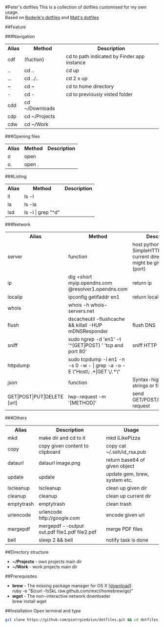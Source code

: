 #Peter's dotfiles
This is a collection of dotfiles customised for my own usage.<br>
Based on [Roderik's dotfiles](https://github.com/roderik/dotfiles) and [Matt's dotfiles](https://github.com/mattbanks/dotfiles)

##Feature

###Navigation
<table width="100%">
  <tr>
    <th>Alias</th><th>Method</th><th>Description</th>
  </tr>
  	<tr>
		<td> cdf</td><td>(fuction)</td><td> cd to path indicated by Finder.app instance</td>
	 </tr><tr>
		<td> ..</td><td>cd ..</td><td> cd up</td>
	 </tr><tr>
		<td> ...</td><td>cd ../..</td><td> cd 2 x up</td>
	 </tr><tr>
		<td> ~</td><td>cd ~</td><td> cd to home directory</td>
	 </tr><tr>
		<td> -</td><td>cd -</td><td> cd to previously visted folder</td>
	 </tr><tr>
		<td> cdd</td><td>cd ~/Downloads</td><td> </td>
	 </tr><tr>
		<td> cdp</td><td>cd ~/Projects</td><td> </td>
	 </tr><tr>
		<td> cdw</td><td>cd ~/Work</td><td> </td>
	 </tr>
</table>
###Opening files
<table width="100%">
  <tr>
   <th>Alias</th><th>Method</th><th>Description</th>
  </tr>
	 <tr>
		<td> o</td><td>open</td><td> </td>
	 </tr><tr>
		<td> o.</td><td>open .</td><td> </td>
	 </tr>
</table>
###Listing
<table width="100%">
  <tr>
    <th>Alias</th><th>Method</th><th>Description</th>
  </tr>
	 <tr>
		<td> ll</td><td>ls -l</td><td> </td>
	 </tr><tr>
		<td> la</td><td>ls -la</td><td> </td>
	 </tr><tr>
		<td> lsd</td><td>ls -l | grep "^d"</td><td> </td>
	 </tr>
</table>
###Network
<table width="100%">
  <tr>
   <th>Alias</th><th>Method</th><th>Description</th>
  </tr>
	<tr>
		<td> server</td><td>function</td><td>host python SimpleHTTPServer in current directory. Port might be given as parm (port)</td>
	 </tr><tr>
		<td> ip</td><td>dig +short myip.opendns.com @resolver1.opendns.com</td><td>return ip </td>
	 </tr><tr>
		<td> localip</td><td>ipconfig getifaddr en1</td><td> return local ip</td>
	 </tr><tr>
		<td> whois</td><td>whois -h whois-servers.net</td><td> </td>
	 </tr><tr>
		<td> flush</td><td>dscacheutil -flushcache && killall -HUP mDNSResponder</td><td>flush DNS </td>
	 </tr><tr>
		<td> sniff</td><td>sudo ngrep -d 'en1' -t '^(GET|POST) ' 'tcp and port 80'</td><td>sniff HTTP </td>
	 </tr><tr>
		<td> httpdump</td><td>sudo tcpdump -i en1 -n -s 0 -w - | grep -a -o -E \"Host\: .*|GET \/.*\"</td><td> </td>
	 </tr>
	 <tr>
		<td> json</td><td>function</td><td>Syntax-highlight JSON strings or files</td>
	 </tr><tr>
		<td> GET|POST|PUT|DELETE [url]</td><td>lwp-request -m '[METHOD]'</td><td> send GET/POST/PUT/DELETE request</td>
	 </tr>
</table>
###Others
<table width="100%">
  <tr>
    <th>Alias</th><th>Description</th><th>Usage</th>
  </tr><tr>
		<td> mkd</td><td>make dir and cd to it</td><td>mkd iLikePizza</td>
	 </tr><tr>
<tr>
		<td> copy</td><td>copy given content to clipboard </td><td>copy cat ~/.ssh/id_rsa.pub</td>
	 </tr><tr>
		<td> dataurl</td><td>dataurl image.png</td><td>return base64 of given object</td>
	 </tr>
	  <tr>
		<td> update</td><td>update</td><td>update gem, brew, system etc.</td>
	 </tr><tr>
		<td> lscleanup</td><td>lscleanup</td><td> clean up given dir</td>
	 </tr><tr>
		<td> cleanup</td><td>cleanup</td><td>clean up current dir</td>
	 </tr><tr>
		<td> emptytrash</td><td>emptytrash</td><td> clean trash</td>
	 </tr><tr>
		<td> urlencode</td><td>urlencode http://google.com</td><td> encode given url</td>
	 </tr><tr>
		<td> mergepdf</td><td>mergepdf --output out.pdf file1.pdf file2.pdf</td><td> merge PDF files</td>
	 </tr><tr>
		<td> bell</td><td>sleep 2 && bell</td><td> notify task is done</td>
	 </tr>
</table>

##Directory structure
* **~/Projects** - own projects main dir
* **~/Work** - work projects main dir

##Prerequisites
* **brew** - The missing package manager for OS X [[download]](http://mxcl.github.com/homebrew/)<br>
ruby -e "$(curl -fsSkL raw.github.com/mxcl/homebrew/go)"
* **wget** - The non−interactive network downloader<br>
brew install wget

##Installation
Open terminal and type
```bash
git clone https://github.com/piotrgiedziun/dotfiles.git && cd dotfiles && ./install
```
